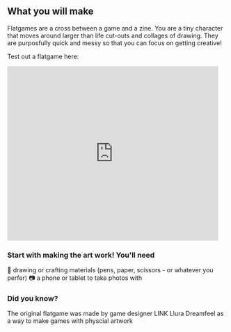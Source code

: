 ## What you will make

Flatgames are a cross between a game and a zine. You are a tiny character that moves around larger than life cut-outs and collages of drawing. They are purposfully quick and messy so that you can focus on getting creative! 

Test out a flatgame here:
<div class="scratch-preview">
 <iframe allowtransparency="true" width="485" height="402" src="https://scratch.mit.edu/projects/1196985085/embed?autostart=false" frameborder="0"></iframe>
</div>

### Start with making the art work! You'll need
🎨 drawing or crafting materials (pens, paper, scissors - or whatever you perfer)
📷 a phone or tablet to take photos with 

### Did you know?
The original flatgame was made by game designer LINK Llura Dreamfeel as a way to make games with physcial artwork